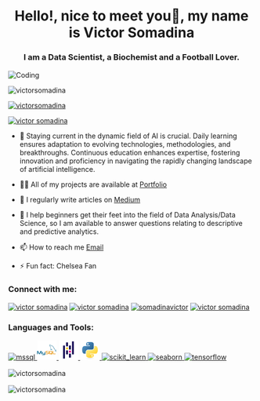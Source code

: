 <h1 align="center">Hello!, nice to meet you👋, my name is Victor Somadina</h1>
<h3 align="center">I am a Data Scientist, a Biochemist and a Football Lover.</h3>
<img align = "center" alt="Coding" width="900" src="https://camo.githubusercontent.com/cae12fddd9d6982901d82580bdf321d81fb299141098ca1c2d4891870827bf17/68747470733a2f2f6d69726f2e6d656469756d2e636f6d2f6d61782f313336302f302a37513379765349765f7430696f4a2d5a2e676966">

<p align="left"> <img src="https://komarev.com/ghpvc/?username=victorsomadina&label=Profile%20views&color=0e75b6&style=flat" alt="victorsomadina" /> </p>

<p align="left"> <a href="https://github.com/ryo-ma/github-profile-trophy"><img src="https://github-profile-trophy.vercel.app/?username=victorsomadina" alt="victorsomadina" /></a> </p>

<p align="left"> <a href="https://twitter.com/vicSomadina" target="blank"><img src="https://img.shields.io/twitter/follow/victor somadina?logo=twitter&style=for-the-badge" alt="victor somadina" /></a> </p>

- 🌱 Staying current in the dynamic field of AI is crucial. Daily learning ensures adaptation to evolving technologies, methodologies, and breakthroughs. Continuous education enhances expertise, fostering innovation and proficiency in navigating the rapidly changing landscape of artificial intelligence.

- 👨‍💻 All of my projects are available at [Portfolio](https://linktr.ee/victorsomadina)

- 📝 I regularly write articles on [Medium](https://medium.com/@victorSom.)

- 💬 I help beginners get their feet into the field of Data Analysis/Data Science, so I am available to answer questions relating to descriptive and predictive analytics.

- 📫 How to reach me [Email](somadinavictor12@gmail.com)

- ⚡ Fun fact: Chelsea Fan

<h3 align="left">Connect with me:</h3>
<p align="left">
<a href="https://twitter.com/vicSomadina" target="blank"><img align="center" src="https://raw.githubusercontent.com/rahuldkjain/github-profile-readme-generator/master/src/images/icons/Social/twitter.svg" alt="victor somadina" height="30" width="40" /></a>
<a href="https://www.linkedin.com/in/victorsomadina/" target="blank"><img align="center" src="https://raw.githubusercontent.com/rahuldkjain/github-profile-readme-generator/master/src/images/icons/Social/linked-in-alt.svg" alt="victor somadina" height="30" width="40" /></a>
<a href="https://kaggle.com/somadinavictor" target="blank"><img align="center" src="https://raw.githubusercontent.com/rahuldkjain/github-profile-readme-generator/master/src/images/icons/Social/kaggle.svg" alt="somadinavictor" height="30" width="40" /></a>
<a href="https://medium.com/@victorSom." target="blank"><img align="center" src="https://raw.githubusercontent.com/rahuldkjain/github-profile-readme-generator/master/src/images/icons/Social/medium.svg" alt="victor somadina" height="30" width="40" /></a>
</p>

<h3 align="left">Languages and Tools:</h3>
<p align="left"> <a href="https://www.microsoft.com/en-us/sql-server" target="_blank" rel="noreferrer"> <img src="https://www.svgrepo.com/show/303229/microsoft-sql-server-logo.svg" alt="mssql" width="40" height="40"/> </a> <a href="https://www.mysql.com/" target="_blank" rel="noreferrer"> <img src="https://raw.githubusercontent.com/devicons/devicon/master/icons/mysql/mysql-original-wordmark.svg" alt="mysql" width="40" height="40"/> </a> <a href="https://pandas.pydata.org/" target="_blank" rel="noreferrer"> <img src="https://raw.githubusercontent.com/devicons/devicon/2ae2a900d2f041da66e950e4d48052658d850630/icons/pandas/pandas-original.svg" alt="pandas" width="40" height="40"/> </a> <a href="https://www.python.org" target="_blank" rel="noreferrer"> <img src="https://raw.githubusercontent.com/devicons/devicon/master/icons/python/python-original.svg" alt="python" width="40" height="40"/> </a> <a href="https://scikit-learn.org/" target="_blank" rel="noreferrer"> <img src="https://upload.wikimedia.org/wikipedia/commons/0/05/Scikit_learn_logo_small.svg" alt="scikit_learn" width="40" height="40"/> </a> <a href="https://seaborn.pydata.org/" target="_blank" rel="noreferrer"> <img src="https://seaborn.pydata.org/_images/logo-mark-lightbg.svg" alt="seaborn" width="40" height="40"/> </a> <a href="https://www.tensorflow.org" target="_blank" rel="noreferrer"> <img src="https://www.vectorlogo.zone/logos/tensorflow/tensorflow-icon.svg" alt="tensorflow" width="40" height="40"/> </a> </p>

<p><img align="center" src="https://github-readme-stats.vercel.app/api/top-langs?username=victorsomadina&show_icons=true&locale=en&layout=compact" alt="victorsomadina" /></p>

<p><img align="center" src="https://github-readme-streak-stats.herokuapp.com/?user=victorsomadina&" alt="victorsomadina" /></p>

